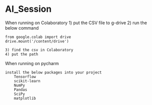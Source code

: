 # AI_Session

When running on Colaboratory
	1) put the CSV file to g-drive
	2) run the below command
	
	from google.colab import drive
	drive.mount('/content/drive')
	
	3) find the csv in Colaboratory
	4) put the path

When running on pycharm

	install the below packages into your project
	    Tensorflow
	    scikit-learn
	    NumPy
	    Pandas
	    SciPy
	    matplotlib
